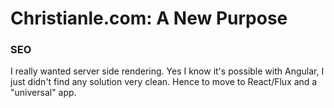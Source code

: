 # Christianle.com: A New Purpose
<!---
Why I rebuilt my website, again, and the reasoning behind my technology choices.
-->

### SEO

I really wanted server side rendering. Yes I know it's possible with Angular,
I just didn't find any solution very clean. Hence to move to React/Flux and
a "universal" app.
